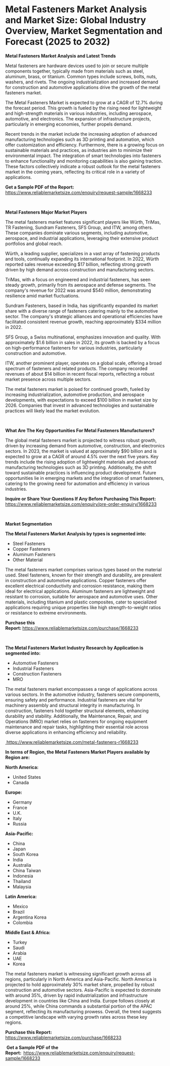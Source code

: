 <p><h1>Metal Fasteners Market Analysis and Market Size: Global Industry Overview, Market Segmentation and Forecast (2025 to 2032)</h1></p><p><strong>Metal Fasteners Market Analysis and Latest Trends</strong></p>
<p><p>Metal fasteners are hardware devices used to join or secure multiple components together, typically made from materials such as steel, aluminum, brass, or titanium. Common types include screws, bolts, nuts, washers, and rivets. The ongoing industrialization and increased demand for construction and automotive applications drive the growth of the metal fasteners market.</p><p>The Metal Fasteners Market is expected to grow at a CAGR of 12.7% during the forecast period. This growth is fueled by the rising need for lightweight and high-strength materials in various industries, including aerospace, automotive, and electronics. The expansion of infrastructure projects, particularly in emerging economies, further propels demand. </p><p>Recent trends in the market include the increasing adoption of advanced manufacturing technologies such as 3D printing and automation, which offer customization and efficiency. Furthermore, there is a growing focus on sustainable materials and practices, as industries aim to minimize their environmental impact. The integration of smart technologies into fasteners to enhance functionality and monitoring capabilities is also gaining traction. These factors collectively indicate a robust outlook for the metal fasteners market in the coming years, reflecting its critical role in a variety of applications.</p></p>
<p><strong>Get a Sample PDF of the Report:&nbsp;</strong> <a href="https://www.reliablemarketsize.com/enquiry/request-sample/1668233?utm_campaign=3560&utm_medium=2&utm_source=Github&utm_content=ia&utm_term=17042025&utm_id=metal-fasteners">https://www.reliablemarketsize.com/enquiry/request-sample/1668233</a></p>
<p>&nbsp;</p>
<p><strong>Metal Fasteners Major Market Players</strong></p>
<p><p>The metal fasteners market features significant players like Würth, TriMas, TR Fastening, Sundram Fasteners, SFS Group, and ITW, among others. These companies dominate various segments, including automotive, aerospace, and industrial applications, leveraging their extensive product portfolios and global reach.</p><p>Würth, a leading supplier, specializes in a vast array of fastening products and tools, continually expanding its international footprint. In 2022, Würth reported sales revenue exceeding $17 billion, reflecting strong growth driven by high demand across construction and manufacturing sectors.</p><p>TriMas, with a focus on engineered and industrial fasteners, has seen steady growth, primarily from its aerospace and defense segments. The company's revenue for 2022 was around $540 million, demonstrating resilience amid market fluctuations.</p><p>Sundram Fasteners, based in India, has significantly expanded its market share with a diverse range of fasteners catering mainly to the automotive sector. The company's strategic alliances and operational efficiencies have facilitated consistent revenue growth, reaching approximately $334 million in 2022.</p><p>SFS Group, a Swiss multinational, emphasizes innovation and quality. With approximately $1.6 billion in sales in 2022, its growth is backed by a focus on high-performance fasteners for various industries, particularly construction and automotive.</p><p>ITW, another prominent player, operates on a global scale, offering a broad spectrum of fasteners and related products. The company recorded revenues of about $14 billion in recent fiscal reports, reflecting a robust market presence across multiple sectors.</p><p>The metal fasteners market is poised for continued growth, fueled by increasing industrialization, automotive production, and aerospace developments, with expectations to exceed $100 billion in market size by 2026. Companies that invest in advanced technologies and sustainable practices will likely lead the market evolution.</p></p>
<p>&nbsp;</p>
<p><strong>What Are The Key Opportunities For Metal Fasteners Manufacturers?</strong></p>
<p><p>The global metal fasteners market is projected to witness robust growth, driven by increasing demand from automotive, construction, and electronics sectors. In 2023, the market is valued at approximately $90 billion and is expected to grow at a CAGR of around 4.5% over the next five years. Key trends include the rising adoption of lightweight materials and advanced manufacturing technologies such as 3D printing. Additionally, the shift toward sustainable practices is influencing product development. Future opportunities lie in emerging markets and the integration of smart fasteners, catering to the growing need for automation and efficiency in various industries.</p></p>
<p><strong>Inquire or Share Your Questions If Any Before Purchasing This Report:</strong> <a href="https://www.reliablemarketsize.com/enquiry/pre-order-enquiry/1668233?utm_campaign=3560&utm_medium=2&utm_source=Github&utm_content=ia&utm_term=17042025&utm_id=metal-fasteners">https://www.reliablemarketsize.com/enquiry/pre-order-enquiry/1668233</a></p>
<p>&nbsp;</p>
<p><strong>Market Segmentation</strong></p>
<p><strong>The Metal Fasteners Market Analysis by types is segmented into:</strong></p>
<p><ul><li>Steel Fasteners</li><li>Copper Fasteners</li><li>Aluminum Fasteners</li><li>Other Material</li></ul></p>
<p><p>The metal fasteners market comprises various types based on the material used. Steel fasteners, known for their strength and durability, are prevalent in construction and automotive applications. Copper fasteners offer excellent electrical conductivity and corrosion resistance, making them ideal for electrical applications. Aluminum fasteners are lightweight and resistant to corrosion, suitable for aerospace and automotive uses. Other materials, including titanium and plastic composites, cater to specialized applications requiring unique properties like high strength-to-weight ratios or resistance to extreme environments.</p></p>
<p><strong>Purchase this Report:&nbsp;</strong><a href="https://www.reliablemarketsize.com/purchase/1668233?utm_campaign=3560&utm_medium=2&utm_source=Github&utm_content=ia&utm_term=17042025&utm_id=metal-fasteners">https://www.reliablemarketsize.com/purchase/1668233</a></p>
<p>&nbsp;</p>
<p><strong>The Metal Fasteners Market Industry Research by Application is segmented into:</strong></p>
<p><ul><li>Automotive Fasteners</li><li>Industrial Fasteners</li><li>Construction Fasteners</li><li>MRO</li></ul></p>
<p><p>The metal fasteners market encompasses a range of applications across various sectors. In the automotive industry, fasteners secure components, ensuring safety and performance. Industrial fasteners are vital for machinery assembly and structural integrity in manufacturing. In construction, fasteners hold together structural elements, enhancing durability and stability. Additionally, the Maintenance, Repair, and Operations (MRO) market relies on fasteners for ongoing equipment maintenance and repair tasks, highlighting their essential role across diverse applications in enhancing efficiency and reliability.</p></p>
<p><a href="https://www.reliablemarketsize.com/metal-fasteners-r1668233?utm_campaign=3560&utm_medium=2&utm_source=Github&utm_content=ia&utm_term=17042025&utm_id=metal-fasteners">&nbsp;https://www.reliablemarketsize.com/metal-fasteners-r1668233</a></p>
<p><strong>In terms of Region, the Metal Fasteners Market Players available by Region are:</strong></p>
<p>
    <p> <strong> North America: </strong>
        <ul>
            <li>United States</li>
            <li>Canada</li>
        </ul>
        </p> 
    <p> <strong> Europe: </strong>
        <ul>
            <li>Germany</li>
            <li>France</li>
            <li>U.K.</li>
            <li>Italy</li>
            <li>Russia</li>
        </ul>
        </p> 
    <p> <strong> Asia-Pacific: </strong>
        <ul>
            <li>China</li>
            <li>Japan</li>
            <li>South Korea</li>
            <li>India</li>
            <li>Australia</li>
            <li>China Taiwan</li>
            <li>Indonesia</li>
            <li>Thailand</li>
            <li>Malaysia</li>
        </ul>
        </p> 
    <p> <strong> Latin America: </strong>
        <ul>
            <li>Mexico</li>
            <li>Brazil</li>
            <li>Argentina Korea</li>
            <li>Colombia</li>
        </ul>
        </p> 
    <p> <strong> Middle East & Africa: </strong>
        <ul>
            <li>Turkey</li>
            <li>Saudi</li>
            <li>Arabia</li>
            <li>UAE</li>
            <li>Korea</li>
        </ul>
    </p>
    </p>
<p><p>The metal fasteners market is witnessing significant growth across all regions, particularly in North America and Asia-Pacific. North America is projected to hold approximately 30% market share, propelled by robust construction and automotive sectors. Asia-Pacific is expected to dominate with around 35%, driven by rapid industrialization and infrastructure development in countries like China and India. Europe follows closely at around 25%, while China commands a substantial portion of the APAC segment, reflecting its manufacturing prowess. Overall, the trend suggests a competitive landscape with varying growth rates across these key regions.</p></p>
<p><strong>Purchase this Report: </strong><a href="https://www.reliablemarketsize.com/purchase/1668233?utm_campaign=3560&utm_medium=2&utm_source=Github&utm_content=ia&utm_term=17042025&utm_id=metal-fasteners">https://www.reliablemarketsize.com/purchase/1668233</a></p>
<p>&nbsp;<strong>Get a Sample PDF of the Report:&nbsp;&nbsp;</strong><a href="https://www.reliablemarketsize.com/enquiry/request-sample/1668233?utm_campaign=3560&utm_medium=2&utm_source=Github&utm_content=ia&utm_term=17042025&utm_id=metal-fasteners">https://www.reliablemarketsize.com/enquiry/request-sample/1668233</a></p>
<p><strong></strong></p>
<p><p></p><p></p><p></p></p>